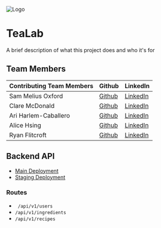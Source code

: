 ![Logo](https://res.cloudinary.com/tealab/image/upload/v1654017908/vector_assets/full_tea_set.png)


# TeaLab

A brief description of what this project does and who it's for


## Team Members
| **Contributing Team Members** | **Github** | **LinkedIn** |
|-------------------------------|------------|--------------|
| Sam Melius Oxford             | [Github](https://github.com/Sam-Melius)     | [LinkedIn](https://www.linkedin.com/in/sam-melius-oxford/)     |
| Clare McDonald                | [Github](https://github.com/ClareMcDonald)     | [LinkedIn](https://www.linkedin.com/in/clare-s-mcdonald/)     |
| Ari Harlem-Caballero          | [Github](https://github.com/ari-harlem-caballero)     | [LinkedIn](https://www.linkedin.com/in/ari-harlem-caballero/)     |
| Alice Hsing                   | [Github](https://github.com/alicehsing)     | [LinkedIn](https://www.linkedin.com/in/alice-hsing-94603315/)     |
| Ryan Flitcroft                | [Github](https://github.com/ryanflitcroft)     | [LinkedIn](https://www.linkedin.com/in/ryanflitcroft/)     |




## Backend API

 - [Main Deployment](https://tealab.herokuapp.com)
 - [Staging Deployment](https://staged-tealab.herokuapp.com)


### Routes

  - ` /api/v1/users`
  - `/api/v1/ingredients`
  - `/api/v1/recipes`


